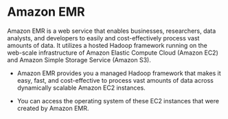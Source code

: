 # Amazon EMR

Amazon EMR is a web service that enables businesses, researchers, data analysts, and developers to easily and cost-effectively process vast amounts of data. It utilizes a hosted Hadoop framework running on the web-scale infrastructure of Amazon Elastic Compute Cloud (Amazon EC2) and Amazon Simple Storage Service (Amazon S3).

- Amazon EMR provides you a managed Hadoop framework that makes it easy, fast, and cost-effective to process vast amounts of data across dynamically scalable Amazon EC2 instances.

- You can access the operating system of these EC2 instances that were created by Amazon EMR.
